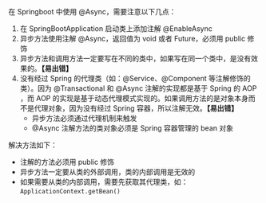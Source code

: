 在 Springboot 中使用 @Async，需要注意以下几点：

1. 在 SpringBootApplication 启动类上添加注解 @EnableAsync
2. 异步方法使用注解 @Async，返回值为 void 或者 Future，必须用 public 修饰
3. 异步方法和调用方法一定要写在不同的类中，如果写在同一个类中，是没有效果的。**【易出错】**
4. 没有经过 Spring 的代理类（如：@Service、@Component 等注解修饰的类）。因为 @Transactional 和 @Async 注解的实现都是基于 Spring 的 AOP ，而 AOP 的实现是基于动态代理模式实现的。如果调用方法的是对象本身而不是代理对象，因为没有经过 Spring 容器，所以注解无效。**【易出错】**
   - 异步方法必须通过代理机制来触发
   - @Async 注解方法的类对象必须是 Spring 容器管理的 bean 对象

解决方法如下：

- 注解的方法必须用 public 修饰
- 异步方法一定要从类的外部调用，类的内部调用是无效的
- 如果需要从类的内部调用，需要先获取其代理类，如：```ApplicationContext.getBean()```

